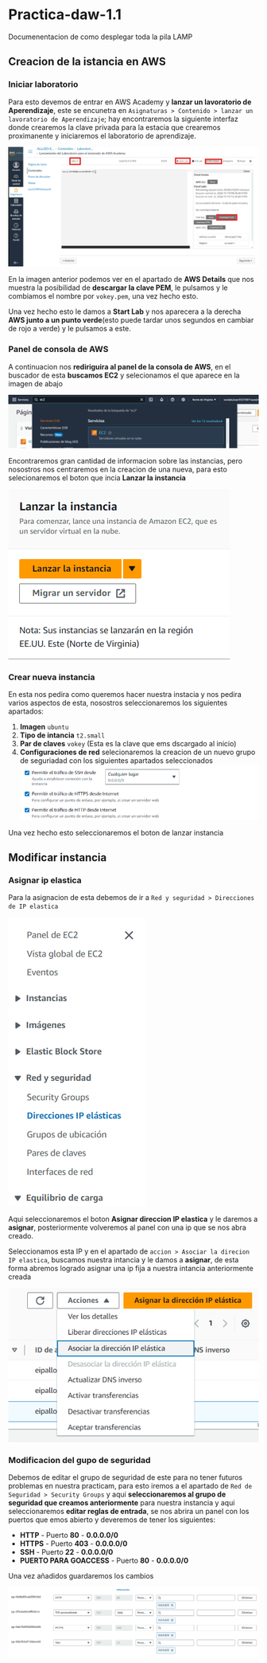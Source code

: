 # Practica-daw-1.1
Documenentacion de como desplegar toda la pila LAMP

## Creacion de la istancia en AWS
### Iniciar laboratorio
Para esto devemos de entrar en AWS Academy y __lanzar un lavoratorio de Aperendizaje__, este se encunetra en ``Asignaturas > Contenido > lanzar un lavoratorio de Aperendizaje``; hay encontraremos la siguiente interfaz donde crearemos la clave privada para la estacia que crearemos proximanente y iniciaremos el laboratorio de aprendizaje.

![imagen del menu de lanzamiendo del lab](img/lab_learn_inicio.png)

En la imagen anterior podemos ver en el apartado de __AWS Details__ que nos muestra la posibilidad de __descargar la clave PEM__, le pulsamos y le combiamos el nombre por ``vokey.pem``, una vez hecho esto.

Una vez hecho esto le damos a __Start Lab__ y nos aparecera a la derecha __AWS junto a un punto verde__(esto puede tardar unos segundos en cambiar de rojo a verde) y le pulsamos a este.

### Panel de consola de AWS

A continuacion nos __rediriguira al panel de la consola de AWS__, en el buscador de esta __buscamos EC2__ y selecionamos el que aparece en la imagen de abajo

![Buscador consola aws con la palabra EC2](img/buscador_consola_aws.png)

Encontraremos gran cantidad de informacion sobre las instancias, pero nosostros nos centraremos en la creacion de una nueva, para esto selecionaremos el boton que incia __Lanzar la instancia__

![Boton de lanzar nueva intancia](img/buton_lanzar_instacia.png)

### Crear nueva instancia

En esta nos pedira como queremos hacer nuestra instacia y nos pedira varios aspectos de esta, nosostros seleccionaremos los siguientes apartados:

1. __Imagen__ ``ubuntu``
2. __Tipo de intancia__ ``t2.small``
3. __Par de claves__ ``vokey`` (Esta es la clave que ems dscargado al inicio)
4. __Configuraciones de red__ selecionaremos la creacion de un nuevo grupo de seguriadad con los siguientes apartados seleccionados
![Todos los apartados seleccionados](img/grupo_seguridad_1.png)

Una vez hecho esto seleccionaremos el boton de lanzar instancia

## Modificar instancia

### Asignar ip elastica

Para la asignacion de esta debemos de ir a ``Red y seguridad > Direcciones de IP elastica``

![Ruta de la direccion de las ip elasticas](img/ruta_ip_elastica.png)

Aqui seleccionaremos el boton __Asignar direccion IP elastica__ y le daremos a __asignar__, posteriormente volveremos al panel con una ip que se nos abra creado.

Seleccionamos esta IP y en el apartado de ``accion > Asociar la direcion IP elastica``, buscamos nuestra intancia y le damos a __asignar__, de esta forma abremos logrado asignar una ip fija a nuestra intancia anteriormente creada

![Asignacion de la ip elastica](img/acciones_ip_elastica.png)

### Modificacion del gupo de seguridad

Debemos de editar el grupo de seguridad de este para no tener futuros problemas en nuestra practicam, para esto iremos a el apartado de ``Red de Seguridad > Security Groups`` y aqui __seleccionaremos al grupo de seguridad que creamos anteriormente__ para nuestra instancia y aqui seleccionaremos __editar reglas de entrada__, se nos abrira un panel con los puertos que emos abierto y deveremos de tener los siguientes:

* __HTTP__ - Puerto __80__ - __0.0.0.0/0__
* __HTTPS__ - Puerto __403__ - __0.0.0.0/0__
* __SSH__ - Puerto __22__ - __0.0.0.0/0__
* __PUERTO PARA GOACCESS__ - Puerto __80__ - __0.0.0.0/0__

Una vez añadidos guardaremos los cambios

![Puertos abiertos](img/grupo_seguridad.png)

